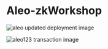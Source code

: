 # Aleo-zkWorkshop



![aleo updated deployment image](https://github.com/user-attachments/assets/f79ea4f6-d677-4f31-9028-6e51b0a2e46f)



![aleo123 transaction image](https://github.com/user-attachments/assets/61620b10-def7-48b6-9ca8-36d888d3cdfc)
